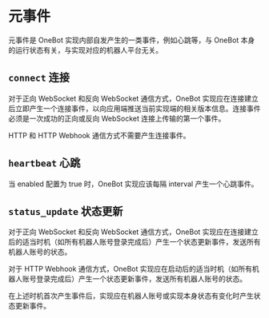 # 元事件
元事件是 OneBot 实现内部自发产生的一类事件，例如心跳等，与 OneBot 本身的运行状态有关，与实现对应的机器人平台无关。
## `connect` 连接
对于正向 WebSocket 和反向 WebSocket 通信方式，OneBot 实现应在连接建立后立即产生一个连接事件，以向应用端推送当前实现端的相关版本信息。连接事件必须是一次成功的正向或反向 WebSocket 连接上传输的第一个事件。

HTTP 和 HTTP Webhook 通信方式不需要产生连接事件。
## `heartbeat` 心跳
当 enabled 配置为 true 时，OneBot 实现应该每隔 interval 产生一个心跳事件。
## `status_update` 状态更新
对于正向 WebSocket 和反向 WebSocket 通信方式，OneBot 实现应在连接建立后的适当时机（如所有机器人账号登录完成后）产生一个状态更新事件，发送所有机器人账号的状态。

对于 HTTP Webhook 通信方式，OneBot 实现应在启动后的适当时机（如所有机器人账号登录完成后）产生一个状态更新事件，发送所有机器人账号的状态。

在上述时机首次产生事件后，实现应在机器人账号或实现本身状态有变化时产生状态更新事件。
